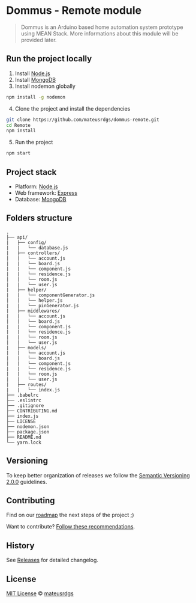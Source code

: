 # Dommus - Remote module

> Dommus is an Arduino based home automation system prototype using MEAN Stack. More informations about this module will be provided later.

## Run the project locally

1. Install [Node.js](https://nodejs.org/en/)
2. Install [MongoDB](https://www.mongodb.com/)
3. Install nodemon globally

```sh
npm install -g nodemon
```

4. Clone the project and install the dependencies

```sh
git clone https://github.com/mateusrdgs/dommus-remote.git
cd Remote
npm install
```

5. Run the project

```sh
npm start
```

## Project stack

- Platform: [Node.js](https://nodejs.org/en/)
- Web framework: [Express](http://expressjs.com/)
- Database: [MongoDB](https://www.mongodb.com/)

## Folders structure

    .
    ├── api/
    |   ├── config/
    |   |   └── database.js
    |   ├── controllers/
    |   |   └── account.js
    |   |   └── board.js
    |   |   └── component.js
    |   |   └── residence.js
    |   |   └── room.js
    |   |   └── user.js
    |   ├── helper/
    |   |   └── componentGenerator.js
    |   |   └── helper.js
    |   |   └── pinGenerator.js
    |   ├── middlewares/
    |   |   └── account.js
    |   |   └── board.js
    |   |   └── component.js
    |   |   └── residence.js
    |   |   └── room.js
    |   |   └── user.js
    |   ├── models/
    |   |   └── account.js
    |   |   └── board.js
    |   |   └── component.js
    |   |   └── residence.js
    |   |   └── room.js
    |   |   └── user.js
    |   ├── routes/
    |   |   └── index.js
    ├── .babelrc
    ├── .eslintrc
    ├── .gitignore
    ├── CONTRIBUTING.md
    ├── index.js
    ├── LICENSE
    ├── nodemon.json
    ├── package.json
    ├── README.md
    └── yarn.lock

## Versioning

To keep better organization of releases we follow the [Semantic Versioning 2.0.0](http://semver.org/) guidelines.

## Contributing

Find on our [roadmap](https://github.com/mateusrdgs/Remote/issues/1) the next steps of the project ;)

Want to contribute? [Follow these recommendations](https://github.com/mateusrdgs/Remote/blob/master/CONTRIBUTING.md).

## History

See [Releases](https://github.com/mateusrdgs/Remote/releases) for detailed changelog.

## License

[MIT License](https://github.com/mateusrdgs/Remote/blob/master/LICENSE) © [mateusrdgs](https://mateusrdgs.github.io)